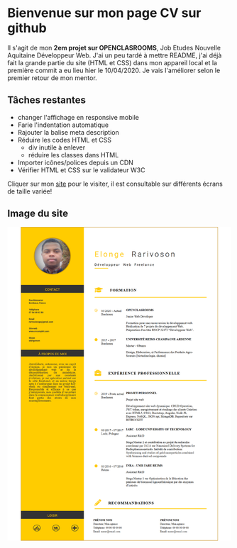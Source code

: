 # Bienvenue sur mon page CV sur github
Il s'agit de mon **2em projet sur OPENCLASROOMS**, Job Etudes Nouvelle Aquitaine Développeur Web. J'ai un peu tardé à mettre README, j'ai déjà fait la grande partie du site (HTML et CSS) dans mon appareil local et la première commit a eu lieu hier le 10/04/2020. Je vais l'améliorer selon le premier retour de mon mentor.

## Tâches restantes
* changer l'affichage en responsive mobile
* Farie l'indentation automatique
* Rajouter la balise meta description
* Réduire les codes HTML et CSS 
    * div inutile à enlever
    * réduire les classes dans HTML
* Importer icônes/polices depuis un CDN
* Vérifier HTML et CSS sur le validateur W3C

Cliquer sur mon [site]( https://elonger-12.github.io/p_2_cv_en_siteweb_rarivosonelonge.github.io/) pour le visiter, il est consultable sur différents écrans de taille variée!

## Image du site

![](ressources/images/responsive/ordinateur.png)


